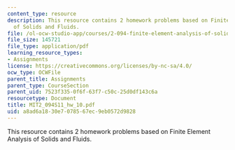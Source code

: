 ```yaml
---
content_type: resource
description: This resource contains 2 homework problems based on Finite Element Analysis
  of Solids and Fluids.
file: /ol-ocw-studio-app/courses/2-094-finite-element-analysis-of-solids-and-fluids-ii-spring-2011/a8ad6a1830e7078567ec9eb0572d9828_MIT2_094S11_hw_10.pdf
file_size: 145721
file_type: application/pdf
learning_resource_types:
- Assignments
license: https://creativecommons.org/licenses/by-nc-sa/4.0/
ocw_type: OCWFile
parent_title: Assignments
parent_type: CourseSection
parent_uid: 7523f335-0f6f-63f7-c50c-25d0df143c6a
resourcetype: Document
title: MIT2_094S11_hw_10.pdf
uid: a8ad6a18-30e7-0785-67ec-9eb0572d9828
---
```

This resource contains 2 homework problems based on Finite Element Analysis of Solids and Fluids.